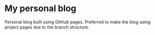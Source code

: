 # My personal blog

Personal blog built using GitHub pages. Preferred to make the blog using project pages due to the branch structure.

